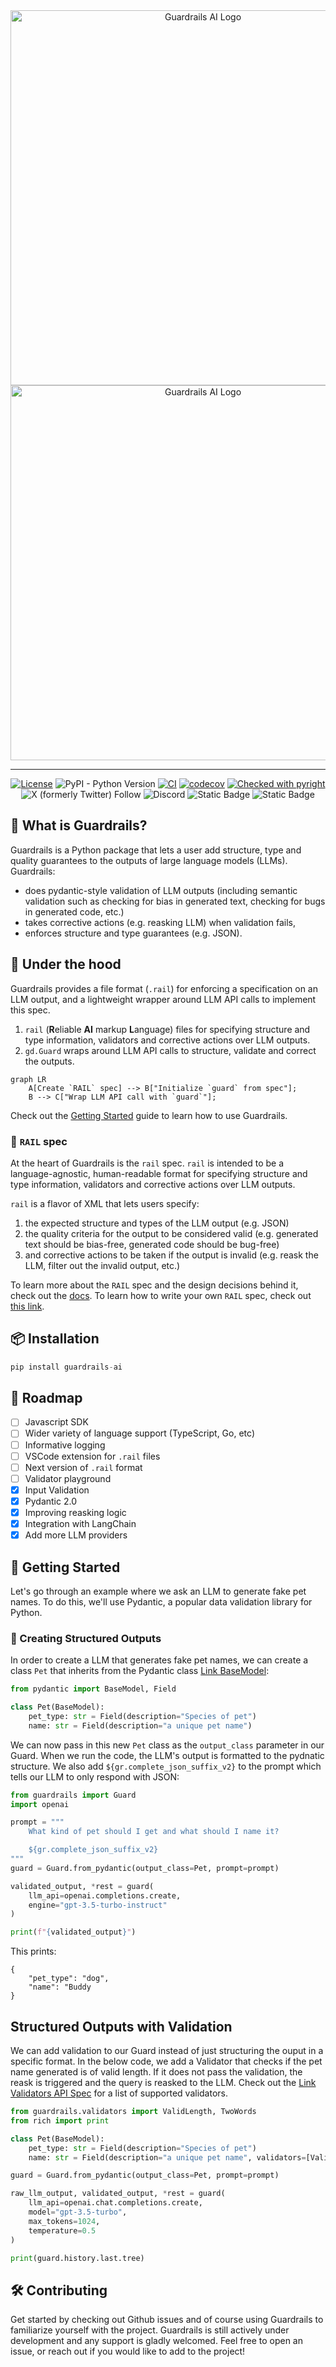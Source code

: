 <div align="center">

<!-- TODO(shreya): Before merging, update url to main branch -->
<img src="https://raw.githubusercontent.com/guardrails-ai/guardrails/shreya/add-pyright-badge/docs/img/Guardrails-ai-logo-for-dark-bg.svg#gh-dark-mode-only" alt="Guardrails AI Logo" width="600px">
<img src="https://raw.githubusercontent.com/guardrails-ai/guardrails/shreya/add-pyright-badge/docs/img/Guardrails-ai-logo-for-white-bg.svg#gh-light-mode-only" alt="Guardrails AI Logo" width="600px">

<hr>

[![License](https://img.shields.io/badge/License-Apache_2.0-blue.svg)](https://opensource.org/licenses/Apache-2.0)
![PyPI - Python Version](https://img.shields.io/pypi/pyversions/guardrails-ai)
[![CI](https://github.com/guardrails-ai/guardrails/actions/workflows/ci.yml/badge.svg)](https://github.com/guardrails-ai/guardrails/actions/workflows/ci.yml)
[![codecov](https://codecov.io/gh/guardrails-ai/guardrails/graph/badge.svg?token=CPkjw91Ngo)](https://codecov.io/gh/guardrails-ai/guardrails)
[![Checked with pyright](https://microsoft.github.io/pyright/img/pyright_badge.svg)](https://microsoft.github.io/pyright/)
![X (formerly Twitter) Follow](https://img.shields.io/twitter/follow/guardrails_ai)
![Discord](https://img.shields.io/discord/1085077079697150023?logo=discord&label=support&link=https%3A%2F%2Fdiscord.gg%2Fgw4cR9QvYE)
![Static Badge](https://img.shields.io/badge/Docs-blue?link=https%3A%2F%2Fwww.guardrailsai.com%2Fdocs)
![Static Badge](https://img.shields.io/badge/Blog-blue?link=https%3A%2F%2Fwww.guardrailsai.com%2Fblog)

</div>

## 🧩 What is Guardrails?

Guardrails is a Python package that lets a user add structure, type and quality guarantees to the outputs of large language models (LLMs). Guardrails:

- does pydantic-style validation of LLM outputs (including semantic validation such as checking for bias in generated text, checking for bugs in generated code, etc.)
- takes corrective actions (e.g. reasking LLM) when validation fails,
- enforces structure and type guarantees (e.g. JSON).


## 🚒 Under the hood

Guardrails provides a file format (`.rail`) for enforcing a specification on an LLM output, and a lightweight wrapper around LLM API calls to implement this spec.

1. `rail` (**R**eliable **AI** markup **L**anguage) files for specifying structure and type information, validators and corrective actions over LLM outputs.
2. `gd.Guard` wraps around LLM API calls to structure, validate and correct the outputs.

``` mermaid
graph LR
    A[Create `RAIL` spec] --> B["Initialize `guard` from spec"];
    B --> C["Wrap LLM API call with `guard`"];
```

Check out the [Getting Started](https://docs.guardrailsai.com/guardrails_ai/getting_started/) guide to learn how to use Guardrails.

### 📜 `RAIL` spec

At the heart of Guardrails is the `rail` spec. `rail` is intended to be a language-agnostic, human-readable format for specifying structure and type information, validators and corrective actions over LLM outputs.

`rail` is a flavor of XML that lets users specify:

1. the expected structure and types of the LLM output (e.g. JSON)
2. the quality criteria for the output to be considered valid (e.g. generated text should be bias-free, generated code should be bug-free)
3. and corrective actions to be taken if the output is invalid (e.g. reask the LLM, filter out the invalid output, etc.)


To learn more about the `RAIL` spec and the design decisions behind it, check out the [docs](https://docs.guardrailsai.com/defining_guards/rail/). To learn how to write your own `RAIL` spec, check out [this link](https://docs.guardrailsai.com/api_reference/rail/).



## 📦 Installation

```python
pip install guardrails-ai
```

## 📍 Roadmap
- [ ] Javascript SDK
- [ ] Wider variety of language support (TypeScript, Go, etc)
- [ ] Informative logging
- [ ] VSCode extension for `.rail` files
- [ ] Next version of `.rail` format
- [ ] Validator playground
- [x] Input Validation
- [x] Pydantic 2.0
- [x] Improving reasking logic
- [x] Integration with LangChain
- [x] Add more LLM providers

## 🚀 Getting Started
Let's go through an example where we ask an LLM to generate fake pet names. To do this, we'll use Pydantic, a popular data validation library for Python.  

### 📝 Creating Structured Outputs

In order to create a LLM that generates fake pet names, we can create a class `Pet` that inherits from the Pydantic class [Link BaseModel](https://docs.pydantic.dev/latest/api/base_model/): 

```py
from pydantic import BaseModel, Field

class Pet(BaseModel):
    pet_type: str = Field(description="Species of pet")
    name: str = Field(description="a unique pet name")
```

We can now pass in this new `Pet` class as the `output_class` parameter in our Guard. When we run the code, the LLM's output is formatted to the pydnatic structure. We also add `${gr.complete_json_suffix_v2}` to the prompt which tells our LLM to only respond with JSON: 

```py
from guardrails import Guard
import openai

prompt = """
    What kind of pet should I get and what should I name it?

    ${gr.complete_json_suffix_v2}
"""
guard = Guard.from_pydantic(output_class=Pet, prompt=prompt)

validated_output, *rest = guard(
    llm_api=openai.completions.create,
    engine="gpt-3.5-turbo-instruct"
)

print(f"{validated_output}")
```

This prints: 
```
{
    "pet_type": "dog",
    "name": "Buddy
}
```

## Structured Outputs with Validation 
We can add validation to our Guard instead of just structuring the ouput in a specific format. In the below code, we add a Validator that checks if the pet name generated is of valid length. If it does not pass the validation, the reask is triggered and the query is reasked to the LLM. Check out the [Link Validators API Spec](https://www.guardrailsai.com/docs/api_reference_markdown/validators/) for a list of supported validators.

```py
from guardrails.validators import ValidLength, TwoWords
from rich import print

class Pet(BaseModel):
    pet_type: str = Field(description="Species of pet")
    name: str = Field(description="a unique pet name", validators=[ValidLength(min=1, max=32, on_fail='reask')])

guard = Guard.from_pydantic(output_class=Pet, prompt=prompt)

raw_llm_output, validated_output, *rest = guard(
    llm_api=openai.chat.completions.create,
    model="gpt-3.5-turbo",
    max_tokens=1024,
    temperature=0.5
)

print(guard.history.last.tree)
```

## 🛠️ Contributing

Get started by checking out Github issues and of course using Guardrails to familiarize yourself with the project. Guardrails is still actively under development and any support is gladly welcomed. Feel free to open an issue, or reach out if you would like to add to the project!
